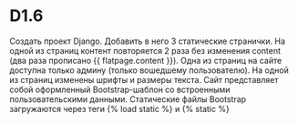 # D1.6
Создать проект Django.
Добавить в него 3 статические странички.
На одной из страниц контент повторяется 2 раза без изменения content (два раза прописано {{ flatpage.content }}).
Одна из страниц на сайте доступна только админу (только вошедшему пользователю).
На одной из страниц изменены шрифты и размеры текста.
Сайт представляет собой оформленный Bootstrap-шаблон со встроенными пользовательскими данными.
Статические файлы Bootstrap загружаются через теги {% load static %} и {% static %}
